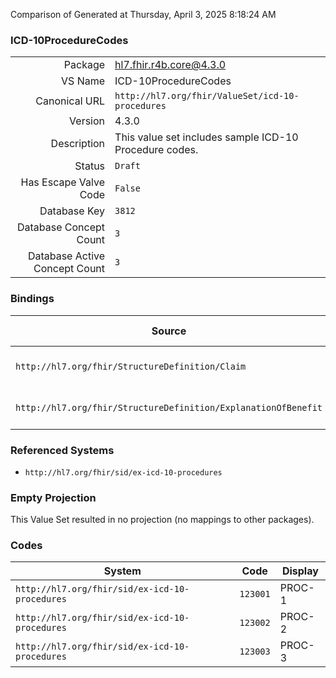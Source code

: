 Comparison of 
Generated at Thursday, April 3, 2025 8:18:24 AM

### ICD-10ProcedureCodes

|      |     |
| ---: | --- |
| Package | hl7.fhir.r4b.core@4.3.0 |
| VS Name | ICD-10ProcedureCodes |
| Canonical URL | `http://hl7.org/fhir/ValueSet/icd-10-procedures` |
| Version | 4.3.0 |
| Description | This value set includes sample ICD-10 Procedure codes. |
| Status | `Draft` |
| Has Escape Valve Code | `False` |
| Database Key | `3812` |
| Database Concept Count | `3` |
| Database Active Concept Count | `3` |
### Bindings

| Source | Element | Binding | Strength | Element Short |
| ------ | ------- | ------- | -------- | ------------- |
| `http://hl7.org/fhir/StructureDefinition/Claim` | `Claim.procedure.procedure[x]` | `http://hl7.org/fhir/ValueSet/icd-10-procedures` | `Example` | Specific clinical procedure |
| `http://hl7.org/fhir/StructureDefinition/ExplanationOfBenefit` | `ExplanationOfBenefit.procedure.procedure[x]` | `http://hl7.org/fhir/ValueSet/icd-10-procedures` | `Example` | Specific clinical procedure |

### Referenced Systems

* `http://hl7.org/fhir/sid/ex-icd-10-procedures`
### Empty Projection

This Value Set resulted in no projection (no mappings to other packages).

### Codes

| System | Code | Display |
| ------ | ---- | ------- |
| `http://hl7.org/fhir/sid/ex-icd-10-procedures` | `123001` | PROC-1 |
| `http://hl7.org/fhir/sid/ex-icd-10-procedures` | `123002` | PROC-2 |
| `http://hl7.org/fhir/sid/ex-icd-10-procedures` | `123003` | PROC-3 |
